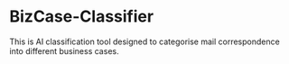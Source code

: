 # BizCase-Classifier
This is AI classification tool designed to categorise mail correspondence into different business cases.
